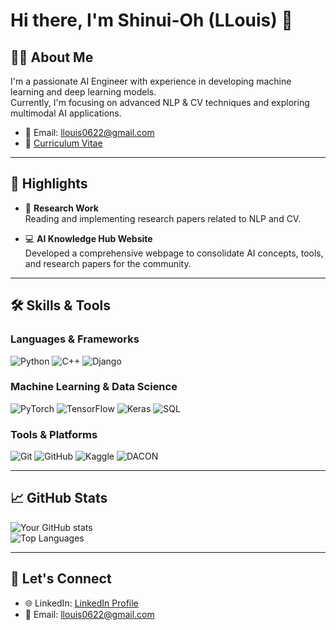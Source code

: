 # Hi there, I'm Shinui-Oh (LLouis) 👋  

## 👨‍💻 About Me  

I'm a passionate AI Engineer with experience in developing machine learning and deep learning models.  
Currently, I'm focusing on advanced NLP & CV techniques and exploring multimodal AI applications.  
 
- 📧 Email: [llouis0622@gmail.com](mailto:llouis0622@gmail.com)  
- 📄 [Curriculum Vitae](https://llouis.notion.site/)  

---

## 🌟 Highlights  

- 📜 **Research Work**  
  Reading and implementing research papers related to NLP and CV.  

- 💻 **AI Knowledge Hub Website**  
  Developed a comprehensive webpage to consolidate AI concepts, tools, and research papers for the community.  

---

## 🛠️ Skills & Tools  

### Languages & Frameworks  
![Python](https://img.shields.io/badge/Python-3776AB?style=for-the-badge&logo=python&logoColor=white) 
![C++](https://img.shields.io/badge/C%2B%2B-00599C?style=for-the-badge&logo=c%2B%2B&logoColor=white) 
![Django](https://img.shields.io/badge/Django-092E20?style=for-the-badge&logo=django&logoColor=white)  

### Machine Learning & Data Science  
![PyTorch](https://img.shields.io/badge/PyTorch-EE4C2C?style=for-the-badge&logo=pytorch&logoColor=white) 
![TensorFlow](https://img.shields.io/badge/TensorFlow-FF6F00?style=for-the-badge&logo=tensorflow&logoColor=white) 
![Keras](https://img.shields.io/badge/Keras-D00000?style=for-the-badge&logo=keras&logoColor=white) 
![SQL](https://img.shields.io/badge/SQL-4479A1?style=for-the-badge&logo=sql&logoColor=white)  

### Tools & Platforms  
![Git](https://img.shields.io/badge/Git-F05032?style=for-the-badge&logo=git&logoColor=white) 
![GitHub](https://img.shields.io/badge/GitHub-181717?style=for-the-badge&logo=github&logoColor=white) 
![Kaggle](https://img.shields.io/badge/Kaggle-20BEFF?style=for-the-badge&logo=kaggle&logoColor=white) 
![DACON](https://img.shields.io/badge/DACON-0055FF?style=for-the-badge&logo=data&logoColor=white)   

---

## 📈 GitHub Stats  

![Your GitHub stats](https://github-readme-stats.vercel.app/api?username=llouis0622&show_icons=true&theme=radical)  
![Top Languages](https://github-readme-stats.vercel.app/api/top-langs/?username=llouis0622&layout=compact&theme=radical)  

---

## 🔗 Let's Connect  

- 🌐 LinkedIn: [LinkedIn Profile](https://linkedin.com/in/llouis0622)  
- 📧 Email: [llouis0622@gmail.com](mailto:llouis0622@gmail.com)
